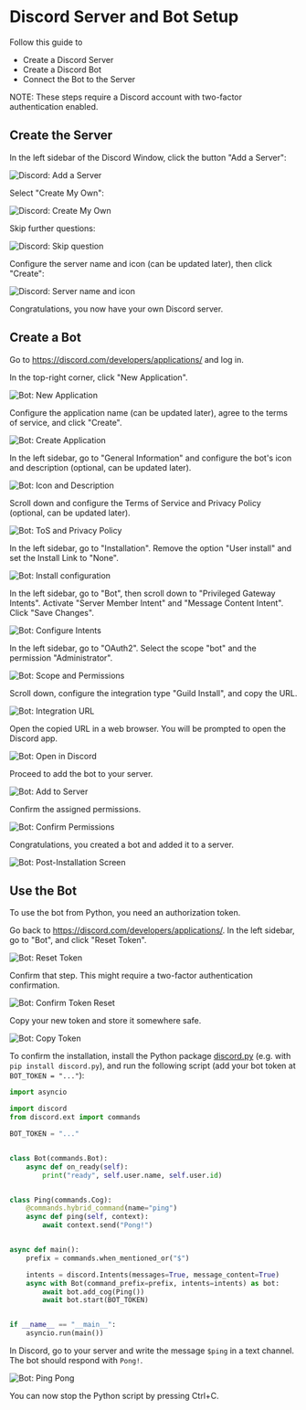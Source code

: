# Discord Server and Bot Setup

Follow this guide to

* Create a Discord Server
* Create a Discord Bot
* Connect the Bot to the Server

NOTE: These steps require a Discord account with two-factor authentication enabled.

## Create the Server

In the left sidebar of the Discord Window, click the button "Add a Server":

![Discord: Add a Server](img/add-server.png)

Select "Create My Own":

![Discord: Create My Own](img/create-my-own.png)

Skip further questions:

![Discord: Skip question](img/skip-question.png)

Configure the server name and icon (can be updated later), then click "Create":

![Discord: Server name and icon](img/server-name-and-icon.png)

Congratulations, you now have your own Discord server.

## Create a Bot

Go to https://discord.com/developers/applications/ and log in.

In the top-right corner, click "New Application".

![Bot: New Application](img/new-application.png)

Configure the application name (can be updated later), agree to the terms of service, and click "Create".

![Bot: Create Application](img/create-application.png)

In the left sidebar, go to "General Information" and configure the bot's icon and description (optional, can be updated later).

![Bot: Icon and Description](img/bot-icon-and-description.png)

Scroll down and configure the Terms of Service and Privacy Policy (optional, can be updated later).

![Bot: ToS and Privacy Policy](img/bot-tos-privacy.png)

In the left sidebar, go to "Installation".
Remove the option "User install" and set the Install Link to "None".

![Bot: Install configuration](img/bot-install-config.png)

In the left sidebar, go to "Bot", then scroll down to "Privileged Gateway Intents".
Activate "Server Member Intent" and "Message Content Intent".
Click "Save Changes".

![Bot: Configure Intents](img/configure-intents.png)

In the left sidebar, go to "OAuth2".
Select the scope "bot" and the permission "Administrator".

![Bot: Scope and Permissions](img/bot-scopes-and-permissions.png)

Scroll down, configure the integration type "Guild Install", and copy the URL.

![Bot: Integration URL](img/bot-integration-url.png)

Open the copied URL in a web browser. You will be prompted to open the Discord app.

![Bot: Open in Discord](img/bot-open-in-discord.png)

Proceed to add the bot to your server.

![Bot: Add to Server](img/bot-add-to-server.png)

Confirm the assigned permissions.

![Bot: Confirm Permissions](img/bot-confirm-permissions.png)

Congratulations, you created a bot and added it to a server.

![Bot: Post-Installation Screen](img/bot-post-install-screen.png)

## Use the Bot

To use the bot from Python, you need an authorization token.

Go back to https://discord.com/developers/applications/.
In the left sidebar, go to "Bot", and click "Reset Token".

![Bot: Reset Token](img/bot-reset-token.png)

Confirm that step. This might require a two-factor authentication confirmation.

![Bot: Confirm Token Reset](img/bot-confirm-token-reset.png)

Copy your new token and store it somewhere safe.

![Bot: Copy Token](img/bot-copy-token.png)

To confirm the installation, install the Python package [discord.py](https://pypi.org/project/discord.py/)
(e.g. with `pip install discord.py`), and run the following script (add your bot token at `BOT_TOKEN = "..."`):

```python
import asyncio

import discord
from discord.ext import commands

BOT_TOKEN = "..."


class Bot(commands.Bot):
    async def on_ready(self):
        print("ready", self.user.name, self.user.id)


class Ping(commands.Cog):
    @commands.hybrid_command(name="ping")
    async def ping(self, context):
        await context.send("Pong!")


async def main():
    prefix = commands.when_mentioned_or("$")

    intents = discord.Intents(messages=True, message_content=True)
    async with Bot(command_prefix=prefix, intents=intents) as bot:
        await bot.add_cog(Ping())
        await bot.start(BOT_TOKEN)


if __name__ == "__main__":
    asyncio.run(main())
```

In Discord, go to your server and write the message `$ping` in a text channel.
The bot should respond with `Pong!`.

![Bot: Ping Pong](img/bot-ping-pong.png)

You can now stop the Python script by pressing Ctrl+C.
